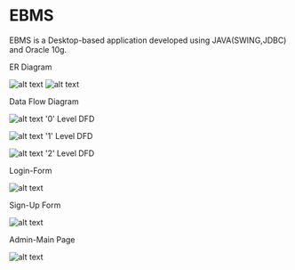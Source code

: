 # EBMS

EBMS is a Desktop-based application developed using JAVA(SWING,JDBC) and  Oracle 10g.

ER Diagram

![alt text](images/image.png)
![alt text](images/image-1.png)

Data Flow Diagram

![alt text](images/image-2.png)
'0' Level DFD

![alt text](images/image-3.png)
'1' Level DFD

![alt text](images/image-4.png)
'2' Level DFD

Login-Form

![alt text](images/image-5.png)

Sign-Up Form

![alt text](images/image-6.png)

Admin-Main Page

![alt text](images/image-7.png)

